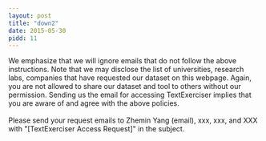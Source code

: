 ```yaml
---
layout: post
title: "down2"
date: 2015-05-30
pidd: 11
---
```

We emphasize that we will ignore emails that do not follow the above instructions. Note that we may disclose the list of universities, research labs, companies that have requested our dataset on this webpage. Again, you are not allowed to share our dataset and tool to others without our permission. Sending us the email for accessing TextExerciser implies that you are aware of and agree with the above policies.<br><br>
Please send your request emails to Zhemin Yang (email), xxx, xxx, and XXX with "[TextExerciser Access Request]" in the subject.